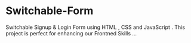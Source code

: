 # Switchable-Form
Switchable Signup &amp; Login Form using HTML , CSS and JavaScript . This project is perfect for enhancing our Frontned Skills ...
